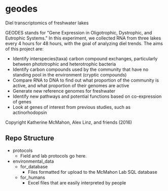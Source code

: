 # geodes
Diel transcriptomics of freshwater lakes

GEODES stands for "Gene Expression in Oligotrophic, Dystrophic, and Eutrophic Systems."
In this experiment, we collected RNA from three lakes every 4 hours for 48 hours, with the goal of analyzing diel trends.
The aims of this project are:
* Identify interspecies(taxa) carbon compound exchanges, particularly between phototrophic and heterotrophic bacteria
* Identify carbon compounds used by the community that have no standing pool in the environment (cryptic compounds)
* Compare RNA to DNA to find out what proportion of the community is active, and what proportion of their genomes are active
* Generate new reference genomes for freshwater
* Identify new pathways and potential functions based on co-expression of genes
* Look at genes of interest from previous studies, such as actinorhodopsin

Copyright Katherine McMahon, Alex Linz, and friends (2016)

Repo Structure
--------------
- protocols
	- Field and lab protocols go here.
- environmental_data
	- for_database
		- Files formatted for upload to the McMahon Lab SQL database
	- for_humans
		- Excel files that are easily interpreted by people
